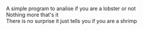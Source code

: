 A simple program to analise if you are a lobster or not <br>
Nothing more that's it <br>
There is no surprise it just tells you if you are a shrimp <br>
